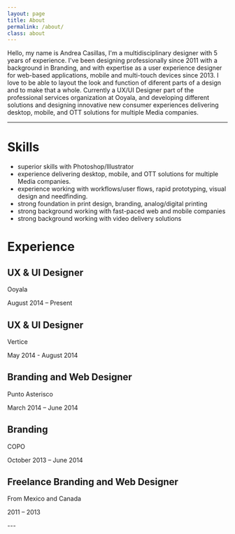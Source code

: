 ```yaml
---
layout: page
title: About
permalink: /about/
class: about
---
```


Hello, my name is Andrea Casillas, I'm a multidisciplinary designer with 5 years of experience. I've been designing professionally since 2011 with a background in Branding, and with expertise as a user experience designer for web-based applications, mobile and multi-touch devices since 2013. I love to be able to layout the look and function of diferent parts of a design and to make that a whole. Currently a UX/UI  Designer part of the professional services organization at Ooyala, and developing different solutions and  designing innovative new consumer experiences delivering desktop, mobile, and OTT solutions for multiple Media companies.


---

# Skills

- superior skills with Photoshop/Illustrator
- experience delivering desktop, mobile, and OTT solutions for multiple Media companies.
- experience working with workflows/user flows, rapid prototyping, visual design and needfinding.
- strong foundation in print design, branding, analog/digital printing
- strong background working with fast-paced web and mobile companies
- strong background working with video delivery solutions 



# Experience

## UX & UI Designer
<p class="place">Ooyala</p>
<p class="datespan">August 2014 – Present</p>

## UX & UI Designer
<p class="place">Vertice</p>
<p class="datespan">May 2014 - August 2014</p>

## Branding and Web Designer
<p class="place">Punto Asterisco</p>
<p class="datespan">March 2014 – June 2014</p>

## Branding
<p class="place">COPO</p>
<p class="datespan">October 2013 – June 2014</p>

## Freelance Branding and Web Designer
<p class="place">From Mexico and Canada</p>
<p class="datespan">2011 – 2013</p>
---


